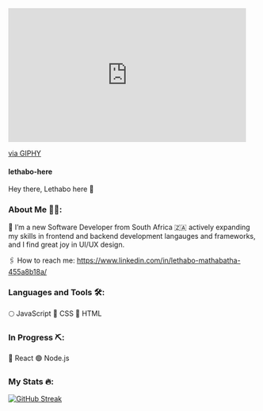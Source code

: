
<iframe src="https://giphy.com/embed/L1R1tvI9svkIWwpVYr" width="480" height="270" frameBorder="0" class="giphy-embed" allowFullScreen></iframe><p><a href="https://giphy.com/gifs/Pluralsight-computer-technology-coding-L1R1tvI9svkIWwpVYr">via GIPHY</a></p>

#### lethabo-here
Hey there, Lethabo here 👋

### About Me 👩‍💻:

🦾 I’m a new Software Developer from South Africa 🇿🇦 actively expanding my skills in frontend and backend development langauges and frameworks, and I find great joy in UI/UX design. 

🖇 How to reach me: https://www.linkedin.com/in/lethabo-mathabatha-455a8b18a/


### Languages and Tools 🛠:
🌕 JavaScript
🔵 CSS
🔴 HTML

### In Progress ⛏:
🌌 React 
🟢 Node.js

### My Stats 🔥:
[![GitHub Streak](https://streak-stats.demolab.com?user=lethabomathabatha&theme=transparent&hide_border=true&border_radius=14&exclude_days=Sun%2CSat)](https://git.io/streak-stats)
